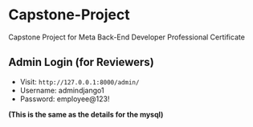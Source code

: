 # Capstone-Project

Capstone Project for Meta Back-End Developer Professional Certificate

## Admin Login (for Reviewers)

-   Visit: `http://127.0.0.1:8000/admin/`
-   Username: admindjango1
-   Password: employee@123!

**(This is the same as the details for the mysql)**
